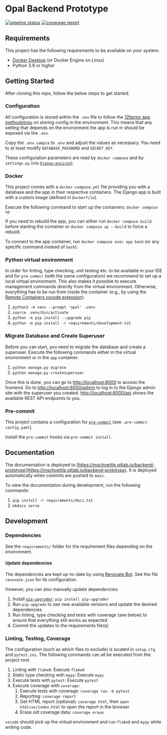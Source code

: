 # Opal Backend Prototype

[![pipeline status](https://gitlab.com/mschoettle/backend-prototype/badges/main/pipeline.svg)](https://gitlab.com/mschoettle/backend-prototype/-/commits/main) [![coverage report](https://gitlab.com/mschoettle/backend-prototype/badges/main/coverage.svg)](https://gitlab.com/mschoettle/backend-prototype/-/commits/main)

## Requirements

This project has the following requirements to be available on your system:

* [Docker Desktop](https://docs.docker.com/desktop/) (or Docker Engine on Linux)
* Python 3.9 or higher

## Getting Started

After cloning this repo, follow the below steps to get started.

### Configuration

All configuration is stored within the `.env` file to follow the [12factor app methodology](https://12factor.net/config) on storing config in the environment. This means that any setting that depends on the environment the app is run in should be exposed via the `.env`.

Copy the `.env.sample` to `.env` and adjust the values as necessary. You need to at least modify `DATABASE_PASSWORD` and `SECRET_KEY`.

These configuration parameters are read by `docker compose` and by `settings.py` (via [`django-environ`](https://github.com/joke2k/django-environ)).

### Docker

This project comes with a `docker-compose.yml` file providing you with a database and the app in their respective containers.
The Django app is built with a custom image (defined in `Dockerfile`).

Execute the following command to start up the containers: `docker compose up`

If you need to rebuild the app, you can either run `docker compose build` before starting the container or `docker compose up --build` to force a rebuild.

To connect to the app container, run `docker compose exec app bash` (or any specific command instead of `bash`).

### Python virtual environment

In order for linting, type checking, unit testing etc. to be available in your IDE and for `pre-commit` (with the same configuration) we recommend to set up a local virtual environment. This also makes it possible to execute management commands directly from the virtual environment. Otherwise, everything has to be run from inside the container (e.g., by using the [Remote Containers vscode extension](https://marketplace.visualstudio.com/items?itemName=ms-vscode-remote.remote-containers)).

1. `python3 -m venv --prompt 'opal' .venv`
2. `source .venv/bin/activate`
3. `python -m pip install --upgrade pip`
4. `python -m pip install -r requirements/development.txt`

### Migrate Database and Create Superuser

Before you can start, you need to migrate the database and create a superuser. Execute the following commands either in the virtual environment or in the `app` container.

1. `python manage.py migrate`
2. `python manage.py createsuperuser`

Once this is done, you can go to [http://localhost:8000](http://localhost:8000) to access the frontend. Go to [http://localhost:8000/admin](http://localhost:8000/admin) to log in to the Django admin site with the superuser you created. [http://localhost:8000/api](http://localhost:8000/api) shows the available REST API endpoints to you.

### Pre-commit

This project contains a configuration for [`pre-commit`](https://pre-commit.com/) (see `.pre-commit-config.yaml`).

Install the `pre-commit` hooks via `pre-commit install`.

## Documentation

The documentation is deployed to [https://mschoettle.gitlab.io/backend-prototype](https://mschoettle.gitlab.io/backend-prototype). It is deployed automatically when commits are pushed to `main`.

To view the documentation during development, run the following commands:

1. `pip install -r requirements/docs.txt`
2. `mkdocs serve`

## Development

### Dependencies

See the `requirements/` folder for the requirement files depending on the environment.

#### Update dependencies

The dependencies are kept up-to-date by using [Renovate Bot](https://www.whitesourcesoftware.com/free-developer-tools/renovate/). See the file `renovate.json` for its configuration.

However, you can also manually update dependencies:

1. Install [`pip-upgrader`](https://github.com/simion/pip-upgrader): `pip install pip-upgrader`
2. Run `pip-upgrade` to see new available versions and update the desired dependencies
3. Run linting, type checking and tests with coverage (see below) to ensure that everything still works as expected
4. Commit the updates to the requirements file(s)

### Linting, Testing, Coverage

The configuration (such as which files to exclude) is located in `setup.cfg` and `pytest.ini`. The following commands can all be executed from the project root.

1. Linting with `flake8`: Execute `flake8`
1. Static type checking with `mypy`: Execute `mypy`
1. Execute tests with `pytest`: Execute `pytest`
1. Execute coverage with `coverage`:
    1. Execute tests with coverage: `coverage run -m pytest`
    1. Reporting: `coverage report`
    1. Get HTML report (optional): `coverage html`, then `open htmlcov/index.html` to open the report in the browser
    1. Erase old coverage data: `coverage erase`

`vscode` should pick up the virtual environment and run `flake8` and `mypy` while writing code.
